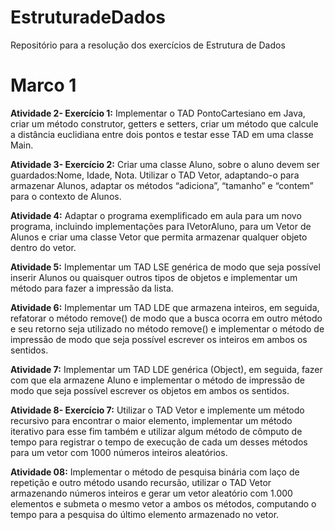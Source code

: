 # EstruturadeDados
Repositório para a resolução dos exercícios de Estrutura de Dados

# Marco 1

**Atividade  2- Exercício 1:**
Implementar o TAD PontoCartesiano em Java, criar um método construtor, getters e setters, criar um método que calcule a distância euclidiana entre dois pontos e testar esse TAD em uma classe Main.

**Atividade 3- Exercício 2:** Criar uma classe Aluno, sobre o aluno devem ser guardados:Nome, Idade, Nota. Utilizar o TAD Vetor, adaptando-o para armazenar Alunos, adaptar os métodos “adiciona”, “tamanho” e “contem” para o contexto de Alunos.

**Atividade 4:** Adaptar o programa exemplificado em aula para um novo programa, incluindo implementações para IVetorAluno, para um Vetor de Alunos e criar uma classe Vetor que permita armazenar qualquer objeto dentro do vetor.

**Atividade 5:** Implementar um TAD LSE genérica de modo que seja possível inserir Alunos ou quaisquer outros tipos de objetos e implementar um método para fazer a impressão da lista.

**Atividade 6:** Implementar um TAD LDE que armazena inteiros, em seguida, refatorar o método remove() de modo que a busca ocorra em outro método e seu retorno seja utilizado no método remove() e implementar o método de impressão de modo que seja possível escrever os inteiros em ambos os sentidos.

**Atividade 7:** Implementar um TAD LDE genérica (Object), em seguida, fazer com que ela armazene Aluno e implementar o método de impressão de modo que seja possível escrever os objetos em ambos os sentidos.

**Atividade 8- Exercício 7:** Utilizar o TAD Vetor e implemente um método recursivo para encontrar o maior elemento, implementar um método iterativo para esse fim também e utilizar algum método de cômputo de tempo para registrar o tempo de execução de cada um desses métodos para um vetor com 1000 números inteiros aleatórios.

**Atividade 08:** Implementar o método de pesquisa binária com laço de repetição e outro método usando recursão, utilizar o TAD Vetor armazenando números inteiros e gerar um vetor aleatório com 1.000 elementos e submeta o mesmo vetor a ambos os métodos, computando o tempo para a pesquisa do último elemento armazenado no vetor.


